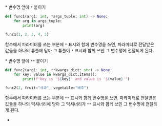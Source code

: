 \* 변수명 앞에 `*` 붙이기

```python
def func1(arg1: int, *args_tuple: int) -> None:
    for arg in args_tuple:
        print(arg)

func1(1, 2, 3, 4, 5)
```

함수에서 파라미터를 쓰는 부분에 `*` 표시와 함께 변수명을 쓰면, 파라미터로 전달받은 값들을 하나의 튜플에 담아 그 튜플이 `*` 표시와 함께 쓰인 그 변수명에 전달되게 된다.


\* 변수명 앞에 `**` 붙이기

```python
def func2(arg1: int, **kwargs_dict: str) -> None:
    for key, value in kwargs_dict.items():
        print(f"key is '${key}' and value is '${value}'")

func2(2, fruit="사과", vegetable="배추")
```

함수에서 파라미터를 쓰는 부분에 `**` 표시와 함께 변수명을 쓰면, 파라미터로 전달받은 값들을 하나의 딕셔너리에 담아 그 딕셔너리가 `**` 표시와 함께 쓰인 그 변수명에 전달되게 된다.

- 
